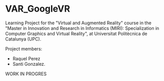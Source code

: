 # VAR_GoogleVR
Learning Project for the "Virtual and Augmented Reality" course in the "Master in Innovation and Research in Informatics (MIRI): Specialization in Computer Graphics and Virtual Reality", at Universitat Politècnica de Catalunya (UPC). 

Project members: 
- Raquel Perez
- Santi Gonzalez.

WORK IN PROGRES
